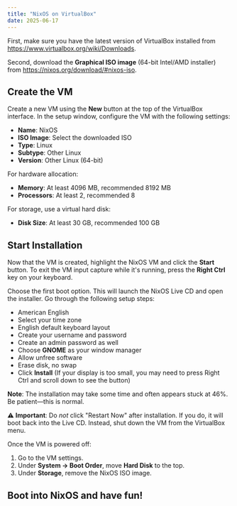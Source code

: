 ```yaml
---
title: "NixOS on VirtualBox"
date: 2025-06-17
---
```


First, make sure you have the latest version of VirtualBox installed from https://www.virtualbox.org/wiki/Downloads.

Second, download the **Graphical ISO image** (64-bit Intel/AMD installer) from https://nixos.org/download/#nixos-iso.

## Create the VM

Create a new VM using the **New** button at the top of the VirtualBox interface. In the setup window, configure the VM with the following settings:

- **Name**: NixOS  
- **ISO Image**: Select the downloaded ISO  
- **Type**: Linux  
- **Subtype**: Other Linux  
- **Version**: Other Linux (64-bit)

For hardware allocation:

- **Memory**: At least 4096 MB, recommended 8192 MB  
- **Processors**: At least 2, recommended 8

For storage, use a virtual hard disk:

- **Disk Size**: At least 30 GB, recommended 100 GB

## Start Installation

Now that the VM is created, highlight the NixOS VM and click the **Start** button. To exit the VM input capture while it's running, press the **Right Ctrl** key on your keyboard.

Choose the first boot option. This will launch the NixOS Live CD and open the installer. Go through the following setup steps:

- American English  
- Select your time zone  
- English default keyboard layout  
- Create your username and password  
- Create an admin password as well  
- Choose **GNOME** as your window manager  
- Allow unfree software  
- Erase disk, no swap  
- Click **Install** (If your display is too small, you may need to press Right Ctrl and scroll down to see the button)

**Note**: The installation may take some time and often appears stuck at 46%. Be patient—this is normal.

⚠️ **Important**: Do *not* click "Restart Now" after installation. If you do, it will boot back into the Live CD. Instead, shut down the VM from the VirtualBox menu.

Once the VM is powered off:

1. Go to the VM settings.  
2. Under **System → Boot Order**, move **Hard Disk** to the top.  
3. Under **Storage**, remove the NixOS ISO image.

## Boot into NixOS and have fun!